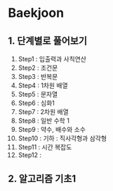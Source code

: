 # Baekjoon

## 1. 단계별로 풀어보기
1. Step1 : 입출력과 사칙연산
2. Step2 : 조건문
3. Step3 : 반복문
4. Step4 : 1차원 배열
5. Step5 : 문자열
6. Step6 : 심화1
7. Step7 : 2차원 배열
8. Step8 : 일반 수학 1
9. Step9 : 약수, 배수와 소수
10. Step10 : 기하 : 직사각형과 삼각형 
11. Step11 : 시간 복잡도
12. Step12 : 
## 2. 알고리즘 기초1
